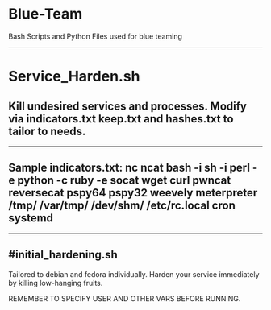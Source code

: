 # Blue-Team
Bash Scripts and Python Files used for blue teaming

-------------------
# Service_Harden.sh
Kill undesired services and processes. Modify via indicators.txt keep.txt and hashes.txt to tailor to needs.
-------------------

-----
Sample indicators.txt:
nc
ncat
bash -i
sh -i
perl -e
python -c
ruby -e
socat
wget
curl
pwncat
reversecat
pspy64
pspy32
weevely
meterpreter
/tmp/
/var/tmp/
/dev/shm/
/etc/rc.local
cron
systemd
-----

-------------------
#initial_hardening.sh
-------------------
Tailored to debian and fedora individually. Harden your service immediately by killing low-hanging fruits.

REMEMBER TO SPECIFY USER AND OTHER VARS BEFORE RUNNING. 


